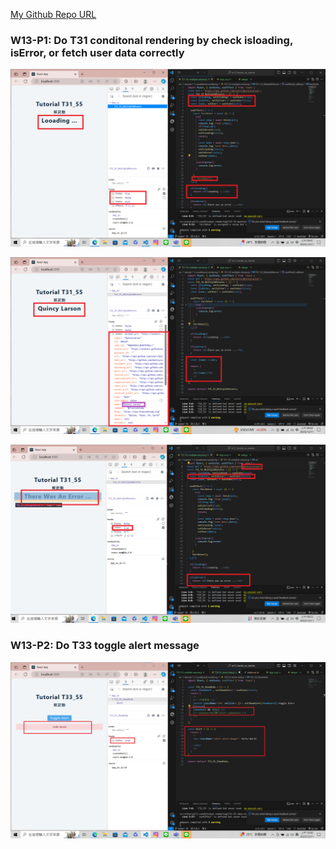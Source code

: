 [My Github Repo URL](https://github.com/210410055/112-wp1/tree/main)
### W13-P1: Do T31 conditonal rendering by check isloading, isError, or fetch user data correctly
![](w13-p1-1.png)

![](w13-p1-2.png)

![](w13-p1-3.png)

 ### W13-P2: Do T33 toggle alert message
 
![](w13-p2.png)